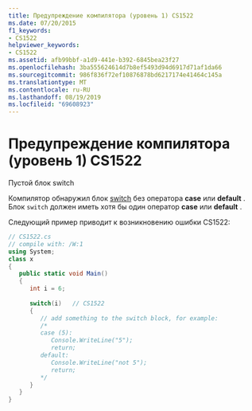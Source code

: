 ```yaml
---
title: Предупреждение компилятора (уровень 1) CS1522
ms.date: 07/20/2015
f1_keywords:
- CS1522
helpviewer_keywords:
- CS1522
ms.assetid: afb99bbf-a1d9-441e-b392-6845bea23f27
ms.openlocfilehash: 3ba555624614d7b8ef5493d94d6917d71af1da66
ms.sourcegitcommit: 986f836f72ef10876878bd6217174e41464c145a
ms.translationtype: MT
ms.contentlocale: ru-RU
ms.lasthandoff: 08/19/2019
ms.locfileid: "69608923"
---
```

# <a name="compiler-warning-level-1-cs1522"></a>Предупреждение компилятора (уровень 1) CS1522
Пустой блок switch  
  
 Компилятор обнаружил блок [switch](../language-reference/keywords/switch.md) без оператора **case** или **default** . Блок `switch` должен иметь хотя бы один оператор **case** или **default** .  
  
 Следующий пример приводит к возникновению ошибки CS1522:  
  
```csharp  
// CS1522.cs  
// compile with: /W:1  
using System;  
class x  
{  
   public static void Main()  
   {  
      int i = 6;  
  
      switch(i)   // CS1522  
      {  
         // add something to the switch block, for example:  
         /*  
         case (5):  
            Console.WriteLine("5");  
            return;  
         default:  
            Console.WriteLine("not 5");  
            return;  
         */  
      }  
   }  
}  
```
